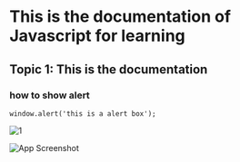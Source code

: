 # This is the documentation of Javascript for learning
## Topic 1: This is the documentation
### how to show alert
```
window.alert('this is a alert box');
```

![1](https://user-images.githubusercontent.com/95132255/143727975-1f95609b-d3ce-4115-bcc9-b1120e9ec8d2.png)

![App Screenshot](https://imgur.com/TT91bS5)
